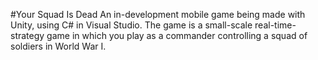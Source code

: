 #Your Squad Is Dead
An in-development mobile game being made with Unity, using C# in Visual Studio. The game is a small-scale real-time-strategy game in which you play as a commander controlling a squad of soldiers in World War I.
